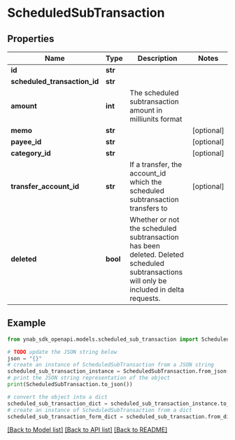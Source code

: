 # ScheduledSubTransaction


## Properties

Name | Type | Description | Notes
------------ | ------------- | ------------- | -------------
**id** | **str** |  | 
**scheduled_transaction_id** | **str** |  | 
**amount** | **int** | The scheduled subtransaction amount in milliunits format | 
**memo** | **str** |  | [optional] 
**payee_id** | **str** |  | [optional] 
**category_id** | **str** |  | [optional] 
**transfer_account_id** | **str** | If a transfer, the account_id which the scheduled subtransaction transfers to | [optional] 
**deleted** | **bool** | Whether or not the scheduled subtransaction has been deleted. Deleted scheduled subtransactions will only be included in delta requests. | 

## Example

```python
from ynab_sdk_openapi.models.scheduled_sub_transaction import ScheduledSubTransaction

# TODO update the JSON string below
json = "{}"
# create an instance of ScheduledSubTransaction from a JSON string
scheduled_sub_transaction_instance = ScheduledSubTransaction.from_json(json)
# print the JSON string representation of the object
print(ScheduledSubTransaction.to_json())

# convert the object into a dict
scheduled_sub_transaction_dict = scheduled_sub_transaction_instance.to_dict()
# create an instance of ScheduledSubTransaction from a dict
scheduled_sub_transaction_form_dict = scheduled_sub_transaction.from_dict(scheduled_sub_transaction_dict)
```
[[Back to Model list]](../README.md#documentation-for-models) [[Back to API list]](../README.md#documentation-for-api-endpoints) [[Back to README]](../README.md)


